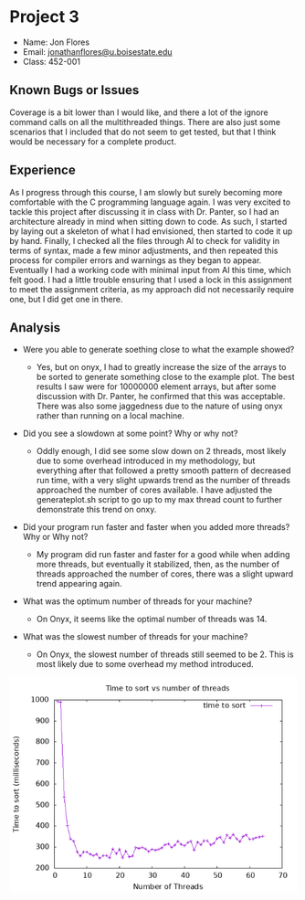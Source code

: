 # Project 3

- Name: Jon Flores
- Email: jonathanflores@u.boisestate.edu
- Class: 452-001

## Known Bugs or Issues

Coverage is a bit lower than I would like, and there a lot of the ignore command calls on all the multithreaded things. There are also just some scenarios that I included that do not seem to get tested, but that I think would be necessary for a complete product.

## Experience

As I progress through this course, I am slowly but surely becoming more comfortable with the C programming language again. I was very excited to tackle this project after discussing it in class with Dr. Panter, so I had an architecture already in mind when sitting down to code. As such, I started by laying out a skeleton of what I had envisioned, then started to code it up by hand. Finally, I checked all the files through AI to check for validity in terms of syntax, made a few minor adjustments, and then repeated this process for compiler errors and warnings as they began to appear. Eventually I had a working code with minimal input from AI this time, which felt good. I had a little trouble ensuring that I used a lock in this assignment to meet the assignment criteria, as my approach did not necessarily require one, but I did get one in there.

## Analysis

- Were you able to generate soething close to what the example showed?
    - Yes, but on onyx, I had to greatly increase the size of the arrays to be sorted to generate something close to the example plot. The best results I saw were for 10000000 element arrays, but after some discussion with Dr. Panter, he confirmed that this was acceptable. There was also some jaggedness due to the nature of using onyx rather than running on a local machine.

- Did you see a slowdown at some point? Why or why not?
    - Oddly enough, I did see some slow down on 2 threads, most likely due to some overhead introduced in my methodology, but everything after that followed a pretty smooth pattern of decreased run time, with a very slight upwards trend as the number of threads approached the number of cores available. I have adjusted the generateplot.sh script to go up to my max thread count to further demonstrate this trend on onxy.

- Did your program run faster and faster when you added more threads? Why or Why not?
    - My program did run faster and faster for a good while when adding more threads, but eventually it stabilized, then, as the number of threads approached the number of cores, there was a slight upward trend appearing again.

- What was the optimum number of threads for your machine?
    - On Onyx, it seems like the optimal number of threads was 14.

- What was the slowest number of threads for your machine?
    - On Onyx, the slowest number of threads still seemed to be 2. This is most likely due to some overhead my method introduced.

![Onyx Plot: 64 thread max, 10000000 element arrays](scripts/64_10000000.png)
